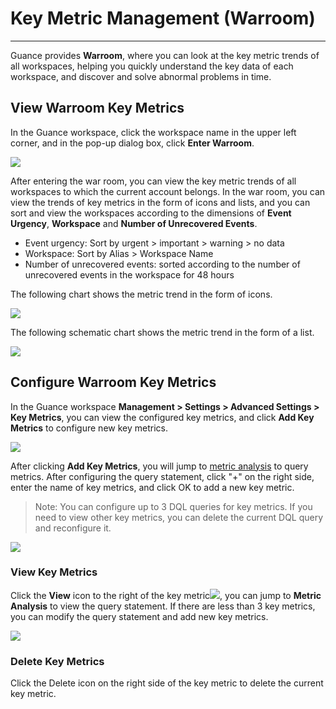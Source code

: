 # Key Metric Management (Warroom)
---

Guance provides **Warroom**, where you can look at the key metric trends of all workspaces, helping you quickly understand the key data of each workspace, and discover and solve abnormal problems in time.

## View Warroom Key Metrics

In the Guance workspace, click the workspace name in the upper left corner, and in the pop-up dialog box, click **Enter Warroom**.

![](img/3.key_metrics_4.png)

After entering the war room, you can view the key metric trends of all workspaces to which the current account belongs. In the war room, you can view the trends of key metrics in the form of icons and lists, and you can sort and view the workspaces according to the dimensions of **Event Urgency**, **Workspace** and **Number of Unrecovered Events**.

- Event urgency: Sort by urgent > important > warning > no data
- Workspace: Sort by Alias > Workspace Name
- Number of unrecovered events: sorted according to the number of unrecovered events in the workspace for 48 hours

The following chart shows the metric trend in the form of icons.

![](img/3.key_metrics_5.2.png)

The following schematic chart shows the metric trend in the form of a list.

![](img/3.key_metrics_6.1.png)


## Configure Warroom Key Metrics

In the Guance workspace **Management > Settings > Advanced Settings > Key Metrics**, you can view the configured key metrics, and click **Add Key Metrics** to configure new key metrics.

![](img/3.key_metrics_2.png)

After clicking **Add Key Metrics**, you will jump to [metric analysis](../metrics/explorer.md) to query metrics. After configuring the query statement, click "+" on the right side, enter the name of key metrics, and click OK to add a new key metric.

> Note: You can configure up to 3 DQL queries for key metrics. If you need to view other key metrics, you can delete the current DQL query and reconfigure it.

![](img/3.key_metrics_1.png)



### View Key Metrics

Click the **View** icon to the right of the key metric![](img/3.key_metrics_7.png), you can jump to **Metric Analysis** to view the query statement. If there are less than 3 key metrics, you can modify the query statement and add new key metrics.

![](img/3.key_metrics_3.png)



### Delete Key Metrics

Click the Delete icon on the right side of the key metric to delete the current key metric.

